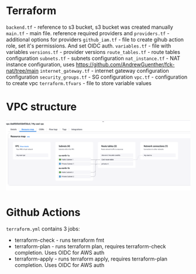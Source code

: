# Terraform
`backend.tf` - reference to s3 bucket, s3 bucket was created manually
`main.tf` - main file. reference required providers and 
`providers.tf` - additional options for providers
`github_iam.tf` - file to create gihub action role, set it's permissions. And set OIDC auth.
`variables.tf` - file with variables
`versions.tf` - provider versions
`route_tables.tf` - route tables configuration
`subnets.tf` - subnets configuration
`nat_instance.tf` - NAT instance configuration, uses https://github.com/AndrewGuenther/fck-nat/tree/main
`internet_gateway.tf` - internet gateway configuration configuration
`security_groups.tf` - SG configuration
`vpc.tf` - configuration to create vpc
`terraform.tfvars` - file to store variable values

# VPC structure
![img.png](images/img.png)

# Github Actions
`terraform.yml` contains 3 jobs:
- terraform-check - runs terraform fmt
- terraform-plan - runs terraform plan, requires terraform-check completion. Uses OIDC for AWS auth
- terraform-apply - runs terraform apply, requires terraform-plan completion. Uses OIDC for AWS auth
